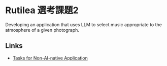 # Rutilea 選考課題2
Developing an application that uses LLM to select music appropriate to the atmosphere of a given photograph.

## Links
- [Tasks for Non-AI-native Application](https://docs.google.com/document/d/1BQRDnBziHUUKzwzlD68ZyD3Bq0XrTHt2dYSwgHeLGP8/edit)